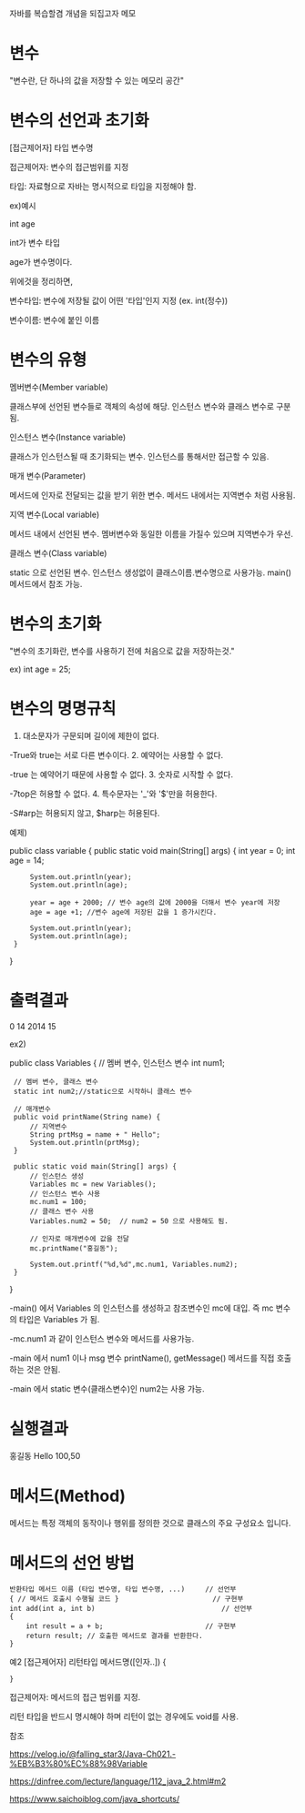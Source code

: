 자바를 복습할겸 개념을 되집고자 메모

변수
===

"변수란, 단 하나의 값을 저장할 수 있는 메모리 공간"


변수의 선언과 초기화
===

[접근제어자] 타입 변수명

접근제어자: 변수의 접근범위를 지정

타입: 자료형으로 자바는 명시적으로 타입을 지정해야 함.

ex)예시

int age

int가 변수 타입

age가 변수명이다.

위에것을 정리하면, 

변수타입: 변수에 저장될 값이 어떤 '타입'인지 지정 (ex. int(정수))

변수이름: 변수에 붙인 이름

변수의 유형
====

멤버변수(Member variable)

 클래스부에 선언된 변수들로 객체의 속성에 해당.
 인스턴스 변수와 클래스 변수로 구분됨.
 
 
인스턴스 변수(Instance variable)

 클래스가 인스턴스될 때 초기화되는 변수.
 인스턴스를 통해서만 접근할 수 있음.
 
매개 변수(Parameter)

 메서드에 인자로 전달되는 값을 받기 위한 변수.
 메서드 내에서는 지역변수 처럼 사용됨.
 
지역 변수(Local variable)

 메서드 내에서 선언된 변수.
 멤버변수와 동일한 이름을 가질수 있으며 지역변수가 우선.
 
클래스 변수(Class variable)

 static 으로 선언된 변수.
 인스턴스 생성없이 클래스이름.변수명으로 사용가능.
 main() 메서드에서 참조 가능.


변수의 초기화
===

"변수의 초기화란, 변수를 사용하기 전에 처음으로 값을 저장하는것."
 
ex) int age = 25;

변수의 명명규칙
===

1. 대소문자가 구문되며 길이에 제한이 없다.

-True와 true는 서로 다른 변수이다.
2. 예약어는 사용할 수 없다.

-true 는 예약어기 때문에 사용할 수 없다.
3. 숫자로 시작할 수 없다.

-7top은 허용할 수 없다.
4. 특수문자는 '_'와 '$'만을 허용한다.

-S#arp는 허용되지 않고, $harp는 허용된다.

예제)

 public class variable {
	 public static void main(String[] args) {
		 int year = 0;
		 int age = 14;
		
		 System.out.println(year);
		 System.out.println(age);
		 
		 year = age + 2000; // 변수 age의 값에 2000을 더해서 변수 year에 저장
		 age = age +1; //변수 age에 저장된 값을 1 증가시킨다.
		
		 System.out.println(year);
		 System.out.println(age);        
	 }
 }

# 출력결과
0
14
2014
15


ex2)

 public class Variables {
     // 멤버 변수, 인스턴스 변수
     int num1;

     // 멤버 변수, 클래스 변수
     static int num2;//static으로 시작하니 클래스 변수

     // 매개변수
     public void printName(String name) {
         // 지역변수
         String prtMsg = name + " Hello";
         System.out.println(prtMsg);
     }

     public static void main(String[] args) {
         // 인스턴스 생성
         Variables mc = new Variables();
         // 인스턴스 변수 사용
         mc.num1 = 100;
         // 클래스 변수 사용
         Variables.num2 = 50;  // num2 = 50 으로 사용해도 됨.

         // 인자로 매개변수에 값을 전달
         mc.printName("홍길동");
        
         System.out.printf("%d,%d",mc.num1, Variables.num2);
     }
 }


-main() 에서 Variables 의 인스턴스를 생성하고 참조변수인 mc에 대입. 즉 mc 변수의 타입은 Variables 가 됨.

-mc.num1 과 같이 인스턴스 변수와 메서드를 사용가능.

-main 에서 num1 이나 msg 변수 printName(), getMessage() 메서드를 직접 호출하는 것은 안됨.

-main 에서 static 변수(클래스변수)인 num2는 사용 가능.

실행결과
==
홍길동 Hello
100,50


메서드(Method)
===

메서드는 특정 객체의 동작이나 행위를 정의한 것으로 클래스의 주요 구성요소 입니다.

메서드의 선언 방법
===

	반환타입 메서드 이름 (타입 변수명, 타입 변수명, ...)     // 선언부
	{ // 메서드 호출시 수행될 코드 }                       // 구현부
	int add(int a, int b)                               // 선언부
	{
		int result = a + b;                         // 구현부
    	return result; // 호출한 메서드로 결과를 반환한다.
	}

예2
	[접근제어자] 리턴타입 메서드명([인자..]) {

	}

접근제어자: 메서드의 접근 범위를 지정.

리턴 타입을 반드시 명시해야 하며 리턴이 없는 경우에도 void를 사용.


참조

https://velog.io/@falling_star3/Java-Ch021.-%EB%B3%80%EC%88%98Variable

https://dinfree.com/lecture/language/112_java_2.html#m2

https://www.saichoiblog.com/java_shortcuts/

